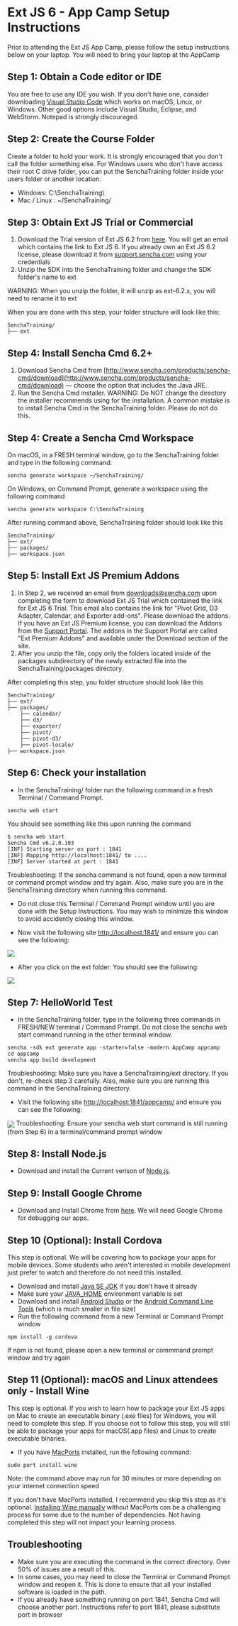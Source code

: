 # Ext JS 6 - App Camp Setup Instructions

Prior to attending the Ext JS App Camp, please follow the setup instructions below on your laptop. You will need to bring your laptop at the AppCamp

## Step 1: Obtain a Code editor or IDE

You are free to use any IDE you wish. If you don't have one, consider downloading [Visual Studio Code](http://code.visualstudio.com/) which works on macOS, Linux, or Windows. Other good options include Visual Studio, Eclipse, and WebStorm. Notepad is strongly discouraged. 

## Step 2: Create the Course Folder

Create a folder to hold your work. It is strongly encouraged that you don't call the folder something else. For Windows users who don't have access their root C drive folder, you can put the SenchaTraining folder inside your users folder or another location. 

* Windows: C:\SenchaTraining\
* Mac / Linux : ~/SenchaTraining/


## Step 3: Obtain Ext JS Trial or Commercial

1. Download the Trial version of Ext JS 6.2 from [here](https://www.sencha.com/products/extjs/evaluate/). You will get an email which contains the link to Ext JS 6. If you already own an Ext JS 6.2 license, please download it from [support.sencha.com](http://support.sencha.com) using your credentials 
2. Unzip the SDK into the SenchaTraining folder and change the SDK folder's name to ext

WARNING: When you unzip the folder, it will unzip as ext-6.2.x, you will need to rename it to ext

When you are done with this step, your folder structure will look like this:

```
SenchaTraining/
├── ext 
```

## Step 4: Install Sencha Cmd 6.2+

1. Download Sencha Cmd from [http://www.sencha.com/products/sencha-cmd/download](http://www.sencha.com/products/sencha-cmd/download) — choose the option that includes the Java JRE.
2. Run the Sencha Cmd installer. WARNING: Do NOT change the directory the installer recommends using for the installation. A common mistake is to install Sencha Cmd in the SenchaTraining folder. Please do not do this. 


## Step 4: Create a Sencha Cmd Workspace

On macOS, in a FRESH terminal window, go to the SenchaTraining folder and type in the following command:
```
sencha generate workspace ~/SenchaTraining/
```

On Windows, on Command Prompt, generate a workspace using the following command
```
sencha generate workspace C:\SenchaTraining
```

After running command above, SenchaTraining folder should look like this
```
SenchaTraining/
├── ext/
├── packages/
├── workspace.json
```

## Step 5: Install Ext JS Premium Addons

1. In Step 2, we received an email from downloads@sencha.com upon completing the form to download Ext JS Trial which contained the link for Ext JS 6 Trial. This email also contains the link for "Pivot Grid, D3 Adapter, Calendar, and Exporter add-ons". Please download the addons. If you have an Ext JS Premium license, you can download the Addons from the [Support Portal](http://support.sencha.com). The addons in the Support Portal are called "Ext Premium Addons" and available under the Download section of the site.
2. After you unzip the file, copy only the folders located inside of the packages subdirectory of the newly extracted file into the SenchaTraining/packages directory.

After completing this step, you folder structure should look like this

```
SenchaTraining/
├── ext/
├── packages/
    ├── calendar/
    ├── d3/
    ├── exporter/
    ├── pivot/
    ├── pivot-d3/
    ├── pivot-locale/
├── workspace.json

```

## Step 6: Check your installation

* In the SenchaTraining/ folder run the following command in a fresh Terminal / Command Prompt.
```
sencha web start
```

You should see something like this upon running the command
```
$ sencha web start
Sencha Cmd v6.2.0.103
[INF] Starting server on port : 1841
[INF] Mapping http://localhost:1841/ to ....
[INF] Server started at port : 1841

```
Troubleshooting: If the sencha command is not found, open a new terminal or command prompt window and try again. Also, make sure you are in the SenchaTraining directory when running this command.

* Do not close this Terminal / Command Prompt window until you are done with the Setup Instructions. You may wish to minimize this window to avoid accidently closing this window. 

* Now visit the following site [http://localhost:1841/](http://localhost:1841) and ensure you can see the following:
<img src="correct_setup.jpg" align="center" />

* After you click on the ext folder. You should see the following:

 <img src="Welcome.png" align="center" />

## Step 7: HelloWorld Test

* In the SenchaTraining folder, type in the following three commands in FRESH/NEW terminal / Command Prompt. Do not close the sencha web start command running in the other terminal window. 

```
sencha -sdk ext generate app -starter=false -modern AppCamp appcamp
cd appcamp
sencha app build development
```
Troubleshooting: Make sure you have a SenchaTraining/ext directory. If you don't, re-check step 3 carefully. Also, make sure you are running this command in the SenchaTraining directory.

* Visit the following site [http://localhost:1841/appcamp/](http://localhost:1841/appcamp/) and ensure you can see the following:
<img src="hello-extjs.jpg" align="center" />
Troubleshooting: Ensure your sencha web start command is still running (from Step 6) in a terminal/command prompt window

## Step 8: Install Node.js

* Download and install the Current verison of [Node.js](http://www.nodejs.org). 

## Step 9: Install Google Chrome

* Download and Install Chrome from [here](https://www.google.com/intl/en/chrome/). We will need Google Chrome for debugging our apps.

## Step 10 (Optional): Install Cordova

This step is optional. We will be covering how to package your apps for mobile devices. Some students who aren't interested in mobile development just prefer to watch and therefore do not need this installed.

* Download and install [Java SE JDK](http://www.oracle.com/technetwork/java/javase/downloads/index.html) if you don't have it already
* Make sure your [JAVA_HOME](https://docs.oracle.com/cd/E19182-01/820-7851/inst_cli_jdk_javahome_t/) environment variable is set
* Download and install [Android Studio](https://developer.android.com/studio/install.html) or the [Android Command Line Tools](https://developer.android.com/studio/index.html) (which is much smaller in file size)
* Run the following command from a new Terminal or Command Prompt window

```
npm install -g cordova
```
If npm is not found, please open a new terminal or commmand prompt window and try again
 
## Step 11 (Optional): macOS and Linux attendees only - Install Wine

This step is optional.  If you wish to learn how to package your Ext JS apps on Mac to create an executable binary (.exe files) for Windows, you will need to complete this step. If you choose not to follow this step, you will still be able to package your apps for macOS(.app files) and Linux to create executable binaries.

* If you have [MacPorts](https://www.macports.org) installed, run the following command:
```
sudo port install wine
```
Note: the command above may run for 30 minutes or more depending on your internet connection speed

If you don't have MacPorts installed, I recommend you skip this step as it's optional. [Installing Wine manually](https://www.winehq.org/download) without MacPorts can be a challenging process for some due to the number of dependencies. Not having completed this step will not impact your learning process. 


## Troubleshooting

* Make sure you are executing the command in the correct directory. Over 50% of issues are a result of this.
* In some cases, you may need to close the Terminal or Command Prompt window and reopen it. This is done to ensure that all your installed software is loaded in the path.
* If you already have something running on port 1841, Sencha Cmd will choose another port. Instructions refer to port 1841, please substitute port in browser 